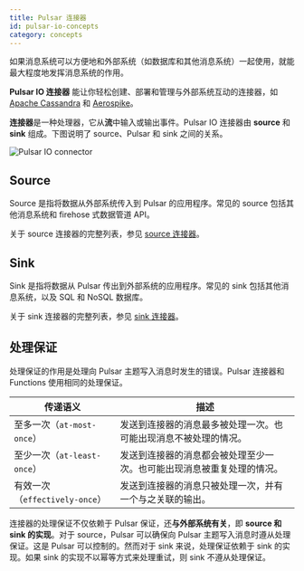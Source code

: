 ```yaml
---
title: Pulsar 连接器
id: pulsar-io-concepts
category: concepts
---
```


如果消息系统可以方便地和外部系统（如数据库和其他消息系统）一起使用，就能最大程度地发挥消息系统的作用。

**Pulsar IO 连接器** 能让你轻松创建、部署和管理与外部系统互动的连接器，如 [Apache Cassandra](https://cassandra.apache.org) 和 [Aerospike](https://www.aerospike.com)。

**连接器**是一种处理器，它从**流**中输入或输出事件。Pulsar IO 连接器由 **source** 和 **sink** 组成。下图说明了 source、Pulsar 和 sink 之间的关系。

![Pulsar IO connector](../../image/pulsar-io.png)

## Source

Source 是指将数据从外部系统传入到 Pulsar 的应用程序。常见的 source 包括其他消息系统和 firehose 式数据管道 API。

关于 source 连接器的完整列表，参见 [source 连接器](https://hub.streamnative.io/)。 

## Sink

Sink 是指将数据从 Pulsar 传出到外部系统的应用程序。常见的 sink 包括其他消息系统，以及 SQL 和 NoSQL 数据库。

关于 sink 连接器的完整列表，参见 [sink 连接器](https://hub.streamnative.io/)。

## 处理保证

处理保证的作用是处理向 Pulsar 主题写入消息时发生的错误。Pulsar 连接器和 Functions 使用相同的处理保证。

| 传递语义                       | 描述 |
| ------------------| ------- |
| 至多一次（`at-most-once`） | 发送到连接器的消息最多被处理一次。也可能出现消息不被处理的情况。                   |
| 至少一次（`at-least-once`） | 发送到连接器的消息都会被处理至少一次。也可能出现消息被重复处理的情况。 |
| 有效一次（`effectively-once`） | 发送到连接器的消息只被处理一次，并有一个与之关联的输出。 |

连接器的处理保证不仅依赖于 Pulsar 保证，还**与外部系统有关**，即 **source 和 sink 的实现**。对于 source，Pulsar 可以确保向 Pulsar 主题写入消息时遵从处理保证。这是 Pulsar 可以控制的。然而对于 sink 来说，处理保证依赖于 sink 的实现。如果 sink 的实现不以幂等方式来处理重试，则 sink 不遵从处理保证。
